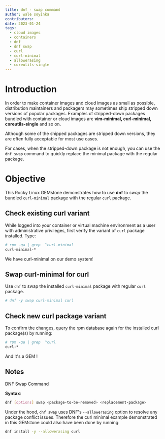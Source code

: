 ```yaml
---
title: dnf - swap command
author: wale soyinka
contributors:
date: 2023-01-24
tags:
  - cloud images
  - containers
  - dnf
  - dnf swap
  - curl
  - curl-minimal
  - allowerasing
  - coreutils-single
---
```



# Introduction

In order to make container images and cloud images as small as possible, distribution maintainers and packagers may sometimes ship stripped down versions of popular packages. Examples of stripped-down packages bundled with container or cloud images are **vim-minimal, curl-minimal, coreutils-single** and so on.

Although some of the shipped packages are stripped down versions, they are often fully acceptable for most use cases.

For cases, when the stripped-down package is not enough, you can use the `dnf swap` command to quickly replace the minimal package with the regular package.

# Objective

This Rocky Linux GEMstone demonstrates how to use **dnf** to _swap_ the bundled `curl-minimal` package with the regular `curl` package.


## Check existing curl variant

While logged into your container or virtual machine environment as a user with administrative privileges, first verify the variant of `curl` package installed. Type:

```bash
# rpm -qa | grep  ^curl-minimal
curl-minimal-*
```

We have curl-minimal on our demo system!


## Swap curl-minimal for curl

Use `dnf` to swap the installed `curl-minimal` package with regular `curl` package.

```bash
# dnf -y swap curl-minimal curl

```

## Check new curl package variant

To confirm the changes, query the rpm database again for the installed curl package(s) by running:

```bash
# rpm -qa | grep  ^curl
curl-*
```


And it's a GEM !


## Notes

DNF Swap Command

**Syntax**:

```bash
dnf [options] swap <package-to-be-removed> <replacement-package>
```

Under the hood, `dnf swap` uses DNF's `--allowerasing` option to resolve any package conflict issues. Therefore the curl minimal example demonstrated in this GEMstone could also have been done by running:


```bash
dnf install -y --allowerasing curl
```



